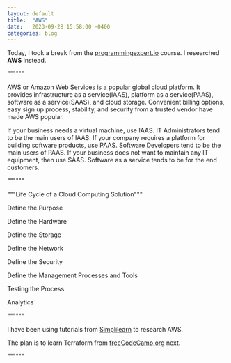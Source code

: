 ```yaml
---
layout: default
title:  "AWS"
date:   2023-09-28 15:58:00 -0400
categories: blog
---
```

Today, I took a break from the [programmingexpert.io][course-site] course. I researched __AWS__ instead.

""""""

AWS or Amazon Web Services is a popular global cloud platform. It provides infrastructure as a service(IAAS), platform as a service(PAAS), software as a service(SAAS), and cloud storage. Convenient billing options, easy sign up process, stability, and security from a trusted vendor have made AWS popular. 

If your business needs a virtual machine, use IAAS. IT Administrators tend to be the main users of IAAS. If your company requires a platform for building software products, use PAAS. Software Developers tend to be the main users of PAAS. If your business does not want to maintain any IT equipment, then use SAAS. Software as a service tends to be for the end customers.

""""""

"""Life Cycle of a Cloud Computing Solution"""

Define the Purpose

Define the Hardware

Define the Storage

Define the Network

Define the Security

Define the Management Processes and Tools

Testing the Process

Analytics

""""""

I have been using tutorials from [Simplilearn][educational-video] to research AWS.

The plan is to learn Terraform from [freeCodeCamp.org][educational-video2] next.

""""""

[educational-video]: https://www.youtube.com/watch?v=RLd_XTyt-w8

[educational-video2]: https://www.youtube.com/watch?v=iRaai1IBlB0

[course-site]: https://www.programmingexpert.io/index